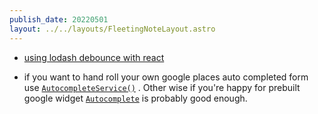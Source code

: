```yaml
---
publish_date: 20220501    
layout: ../../layouts/FleetingNoteLayout.astro
---
```

- [using lodash debounce with react](https://stackoverflow.com/questions/36294134/lodash-debounce-with-react-input)

- if you want to hand roll your own google places auto completed form use [`AutocompleteService()`](https://developers.google.com/maps/documentation/javascript/reference/places-autocomplete-service?hl=en#AutocompleteService.constructor) . Other wise if you're happy for prebuilt google widget [`Autocomplete`](https://developers.google.com/maps/documentation/javascript/reference/places-widget?hl=en) is probably good enough.
